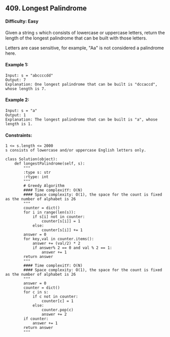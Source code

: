 ## 409. Longest Palindrome

#### Difficulty: Easy

Given a string ```s``` which consists of lowercase or uppercase letters, return the length of the longest palindrome that can be built with those letters.

Letters are case sensitive, for example, "Aa" is not considered a palindrome here.

#### Example 1:
```
Input: s = "abccccdd"
Output: 7
Explanation: One longest palindrome that can be built is "dccaccd", whose length is 7.
```

#### Example 2:
```
Input: s = "a"
Output: 1
Explanation: The longest palindrome that can be built is "a", whose length is 1.
```

#### Constraints:
```
1 <= s.length <= 2000
s consists of lowercase and/or uppercase English letters only.
```

```{Python}
class Solution(object):
    def longestPalindrome(self, s):
        """
        :type s: str
        :rtype: int
        """
        # Greedy Algorithm 
        #### Time complexitY: O(N)
        #### Space complexity: O(1), the space for the count is fixed as the number of alphabet is 26
        """
        counter = dict()
        for i in range(len(s)):
            if s[i] not in counter:
                counter[s[i]] = 1
            else:
                counter[s[i]] += 1
        answer = 0
        for key,val in counter.items():
            answer += (val/2) * 2
            if answer% 2 == 0 and val % 2 == 1:
                answer += 1
        return answer
        """
        #### Time complexitY: O(N)
        #### Space complexity: O(1), the space for the count is fixed as the number of alphabet is 26
        """
        answer = 0
        counter = dict()
        for c in s:
            if c not in counter:
                counter[c] = 1
            else:
                counter.pop(c)
                answer += 2
        if counter:
            answer += 1
        return answer
        """
```
